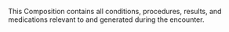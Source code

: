 This Composition contains all conditions, procedures, results, and medications relevant to and generated during the encounter.